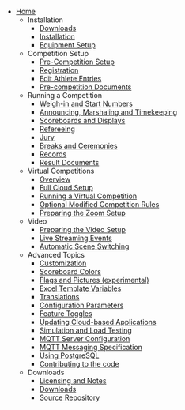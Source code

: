 * [Home](index)
  * Installation
    * [Downloads](Downloads)
    * [Installation](InstallationOverview)
    * [Equipment Setup](EquipmentSetup)
  * Competition Setup
    * [Pre-Competition Setup](2100PreCompetitionSetup)
    * [Registration](2200Registration)
    * [Edit Athlete Entries](2300EditAthleteEntries)
    * [Pre-competition Documents](2400PreCompetitionDocuments)
  * Running a Competition
    * [Weigh-in and Start Numbers](WeighIn)
    * [Announcing, Marshaling and Timekeeping](Announcing)
    * [Scoreboards and Displays](Displays)
    * [Refereeing](Refereeing)
    * [Jury](Jury)
    * [Breaks and Ceremonies](Breaks)
    * [Records](Records)
    * [Result Documents](Documents)
  * Virtual Competitions
    * [Overview](VirtualOverview)
    * [Full Cloud Setup](HerokuLarge)
    * [Running a Virtual Competition](Zoom)
    * [Optional Modified Competition Rules](ModifiedRules)
    * [Preparing the Zoom Setup](PrepareZoomBroadcasting)
  * Video
    * [Preparing the Video Setup](OBS)
    * [Live Streaming Events](Streaming)
    * [Automatic Scene Switching](OBSSceneSwitching)
  * Advanced Topics
    * [Customization](UploadingLocalSettings)
    * [Scoreboard Colors](Styles)
    * [Flags and Pictures (experimental)](FlagsPictures)
    * [Excel Template Variables](TemplateVariables)
    * [Translations](Translation)
    * [Configuration Parameters](Configuration)
    * [Feature Toggles](FeatureToggles)
    * [Updating Cloud-based Applications](UpdatingCloudApplications)
    * [Simulation and Load Testing](Simulation)
    * [MQTT Server Configuration](MQTT)
    * [MQTT Messaging Specification](MQTTMessages)
    * [Using PostgreSQL](PostgreSQL)
    * [Contributing to the code](Gitpod)
  * Downloads
    * [Licensing and Notes](Licensing)
    * [Downloads](Downloads)
    * [Source Repository](https://github.com/jflamy/owlcms4)
